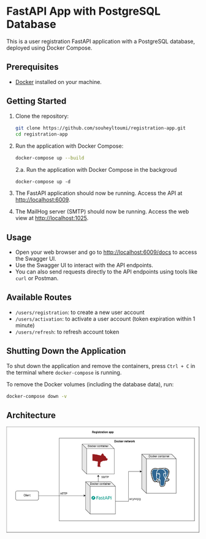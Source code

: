 # FastAPI App with PostgreSQL Database

This is a user registration FastAPI application with a PostgreSQL database, deployed using Docker Compose.

## Prerequisites

- [Docker](https://www.docker.com/) installed on your machine.

## Getting Started

1. Clone the repository:

    ```bash
    git clone https://github.com/souheyltoumi/registration-app.git
    cd registration-app
    ```

2. Run the application with Docker Compose:

    ```bash
    docker-compose up --build
    ```
    2.a. Run the application with Docker Compose in the backgroud
    ```
    docker-compose up -d
    ```

3. The FastAPI application should now be running. Access the API at [http://localhost:6009](http://localhost:6009).
4. The MailHog server (SMTP) should now be running. Access the web view at [http://localhost:1025](http://localhost:1025).


## Usage

- Open your web browser and go to [http://localhost:6009/docs](http://localhost:6009/docs) to access the Swagger UI.
- Use the Swagger UI to interact with the API endpoints.
- You can also send requests directly to the API endpoints using tools like `curl` or Postman.

## Available Routes

- `/users/registration`: to create a new user account
- `/users/activation`: to activate a user account (token expiration within 1 minute)
- `/users/refresh`: to refresh account token

## Shutting Down the Application

To shut down the application and remove the containers, press `Ctrl + C` in the terminal where `docker-compose` is running.

To remove the Docker volumes (including the database data), run:

```bash
docker-compose down -v
```

## Architecture

![Registation app architecture](./registration.jpg)

